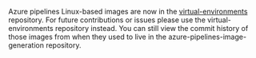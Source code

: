 Azure pipelines Linux-based images are now in the [virtual-environments](https://github.com/actions/virtual-environments) repository. For future contributions or issues please use the virtual-environments repository instead. You can still view the commit history of those images from when they used to live in the azure-pipelines-image-generation repository.
